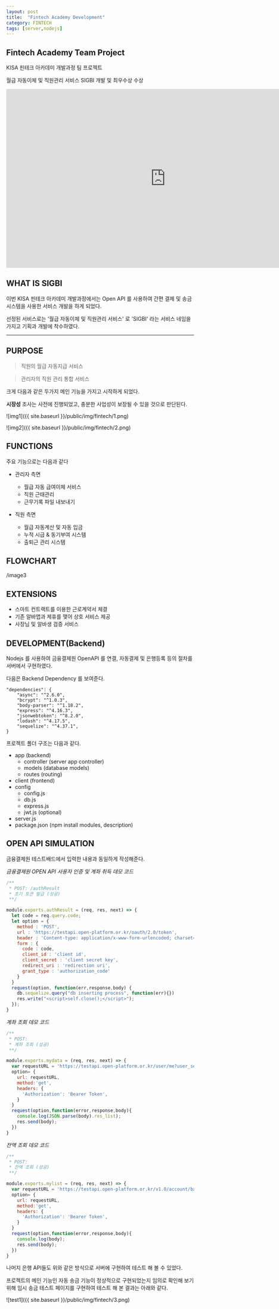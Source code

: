 ```yaml
---
layout: post
title:  "Fintech Academy Development"
category: FINTECH
tags: [server,nodejs]
---
```


## **Fintech Academy Team Project**

KISA 핀테크 아카데미 개발과정 팀 프로젝트

월급 자동이체 및 직원관리 서비스 SIGBI 개발 및 최우수상 수상

<!-- more -->


<iframe width="853" height="480" src="https://www.youtube.com/embed/ECDCV55sIlM" frameborder="0" allow="accelerometer; autoplay; encrypted-media; gyroscope; picture-in-picture" allowfullscreen></iframe>



## **WHAT IS SIGBI**

이번 KISA 핀테크 아카데미 개발과정에서는 Open API 를 사용하여 간편 결제 및 송금 시스템을 사용한 서비스 개발을 하게 되었다.

선정된 서비스로는 '월급 자동이체 및 직원관리 서비스' 로 'SIGBI' 라는 서비스 네임을 가지고 기획과 개발에 착수하였다.


---


## **PURPOSE**

> 직원의 월급 자동지급 서비스

> 관리자의 직원 관리 통합 서비스

크게 다음과 같은 두가지 메인 기능을 가지고 시작하게 되었다.

**시장성** 조사는 사전에 진행되었고, 충분한 사업성이 보장될 수 있을 것으로 판단된다.



![img1]({{ site.baseurl }}/public/img/fintech/1.png)

![img2]({{ site.baseurl }}/public/img/fintech/2.png)



## **FUNCTIONS**

주요 기능으로는 다음과 같다

- 관리자 측면
  - 월급 자동 급여이체 서비스
  - 직원 근태관리
  - 근무기록 파일 내보내기

- 직원 측면

  - 월급 자동계산 및 자동 입금
  - 누적 시급 & 동기부여 시스템
  - 출퇴근 관리 시스템


## **FLOWCHART**

/image3



## **EXTENSIONS**

- 스마트 컨트랙트를 이용한 근로계약서 체결
- 기존 알바앱과 제휴를 맺어 상호 서비스 제공
- 사장님 및 알바생 검증 서비스



## **DEVELOPMENT(Backend)**

Nodejs 를 사용하여 금융결제원 OpenAPI 를 연결, 자동결제 및 은행등록 등의 절차를 서버에서 구현하였다.

다음은 Backend Dependency 를 보여준다.

```
"dependencies": {
    "async": "^2.6.0",
    "bcrypt": "^1.0.3",
    "body-parser": "^1.18.2",
    "express": "^4.16.3",
    "jsonwebtoken": "^8.2.0",
    "lodash": "^4.17.5",
    "sequelize": "^4.37.1",
}
```


프로젝트 폴더 구조는 다음과 같다.

- app (backend)
  - controller (server app controller)
  - models (database models)
  - routes (routing)
- client (frontend)
- config
  - config.js
  - db.js
  - express.js
  - jwt.js (optional)
- server.js
- package.json (npm install modules, description)



## **OPEN API SIMULATION**

금융결제원 테스트배드에서 입력한 내용과 동일하게 작성해준다.



*금융결제원 OPEN API 사용자 인증 및 계좌 취득 데모 코드*

```javascript
/**
 * POST: /authResult
 * 초기 토큰 발급 (성공)
 **/

module.exports.authResult = (req, res, next) => {
  let code = req.query.code;
  let option = {
    method : 'POST',
    url : 'https://testapi.open-platform.or.kr/oauth/2.0/token',
    header : 'Content-type: application/x-www-form-urlencoded; charset=UTF-8',
    form : {
      code : code,
      client_id : 'client id',
      client_secret : 'client secret key',
      redirect_uri : 'redirection uri',
      grant_type : 'authorization_code'
    }
  }
  request(option, function(err,response,body) {
    db.sequelize.query("db inserting process", function(err){})
    res.write("<script>self.close();</script>");
  });
}
```



*계좌 조회 데모 코드*

```javascript
/**
 * POST:
 * 계좌 조회 (성공)
 **/

module.exports.mydata = (req, res, next) => {
  var requestURL = 'https://testapi.open-platform.or.kr/user/me?user_seq_no=userNumber';
  option= {
    url: requestURL,
    method:'get',
    headers: {
      'Authorization': 'Bearer Token',
    }
  }
  request(option,function(error,response,body){
    console.log(JSON.parse(body).res_list);
    res.send(body);
  })
}
```



*잔액 조회 데모 코드*

```javascript
/**
 * POST:
 * 잔액 조회 (성공)
 **/

module.exports.mylist = (req, res, next) => {
  var requestURL = 'https://testapi.open-platform.or.kr/v1.0/account/balance?fintech_use_num=fintechNum&tran_dtime=tranDtime';
  option= {
    url: requestURL,
    method:'get',
    headers: {
      'Authorization': 'Bearer Token',
    }
  }
  request(option,function(error,response,body){
    console.log(body);
    res.send(body);
  })
}
```



나머지 은행 API들도 위와 같은 방식으로 서버에 구현하여 테스트 해 볼 수 있었다.

프로젝트의 메인 기능인 자동 송금 기능이 정상적으로 구현되었는지 임의로 확인해 보기 위해 임시 송금 테스트 페이지를 구현하여 테스트 해 본 결과는 아래와 같다.

![test1]({{ site.baseurl }}/public/img/fintech/3.png)
